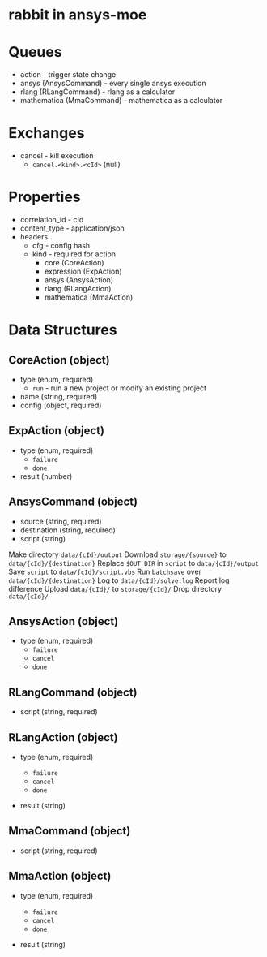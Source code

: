 # rabbit in ansys-moe

# Queues

- action - trigger state change
- ansys (AnsysCommand) - every single ansys execution
- rlang (RLangCommand) - rlang as a calculator
- mathematica (MmaCommand) - mathematica as a calculator

# Exchanges

- cancel - kill execution
  - `cancel.<kind>.<cId>` (null)

# Properties

- correlation\_id - cId
- content\_type - application/json
- headers
  - cfg - config hash
  - kind - required for action
    - core (CoreAction)
    - expression (ExpAction)
    - ansys (AnsysAction)
    - rlang (RLangAction)
    - mathematica (MmaAction)

# Data Structures

## CoreAction (object)

- type (enum, required)
  - `run` - run a new project or modify an existing project
- name (string, required)
- config (object, required)

## ExpAction (object)

- type (enum, required)
  - `failure`
  - `done`
- result (number)

## AnsysCommand (object)

- source (string, required)
- destination (string, required)
- script (string)

Make directory `data/{cId}/output`
Download `storage/{source}` to `data/{cId}/{destination}`
Replace `$OUT_DIR` in `script` to `data/{cId}/output`
Save `script` to `data/{cId}/script.vbs`
Run `batchsave` over `data/{cId}/{destination}`
Log to `data/{cId}/solve.log`
Report log difference
Upload `data/{cId}/` to `storage/{cId}/`
Drop directory `data/{cId}/`

## AnsysAction (object)

- type (enum, required)
  - `failure`
  - `cancel`
  - `done`

## RLangCommand (object)

- script (string, required)

## RLangAction (object)

- type (enum, required)
  - `failure`
  - `cancel`
  - `done`

- result (string)

## MmaCommand (object)

- script (string, required)

## MmaAction (object)

- type (enum, required)
  - `failure`
  - `cancel`
  - `done`

- result (string)
